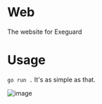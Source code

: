 # Web
The website for Exeguard

# Usage
`go run .` It's as simple as that.

![image](https://github.com/Exeguard/Web/assets/143108602/f856e46c-23cf-42f9-bf7d-0061c19734cf)
